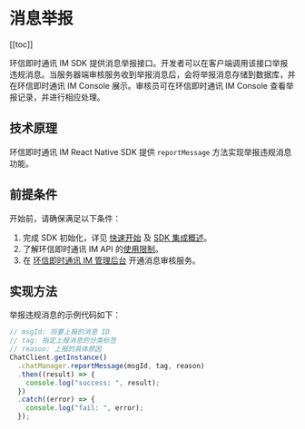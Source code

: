 # 消息举报

[[toc]]

环信即时通讯 IM SDK 提供消息举报接口。开发者可以在客户端调用该接口举报违规消息。当服务器端审核服务收到举报消息后，会将举报消息存储到数据库，并在环信即时通讯 IM Console 展示。审核员可在环信即时通讯 IM Console 查看举报记录，并进行相应处理。

## 技术原理

环信即时通讯 IM React Native SDK 提供 `reportMessage` 方法实现举报违规消息功能。

## 前提条件

开始前，请确保满足以下条件：

1. 完成 SDK 初始化，详见 [快速开始](https://docs-im.easemob.com/ccim/rn/quickstart) 及 [SDK 集成概述](https://docs-im.easemob.com/ccim/rn/overview)。
2. 了解环信即时通讯 IM API 的[使用限制](https://docs-im.easemob.com/ccim/limitation)。
3. 在 [环信即时通讯 IM 管理后台](https://console.easemob.com/app/im-service/func/function-config) 开通消息审核服务。

## 实现方法

举报违规消息的示例代码如下：

```typescript
// msgId: 将要上报的消息 ID
// tag: 指定上报消息的分类标签
// reason: 上报的具体原因
ChatClient.getInstance()
  .chatManager.reportMessage(msgId, tag, reason)
  .then((result) => {
    console.log("success: ", result);
  })
  .catch((error) => {
    console.log("fail: ", error);
  });
```
